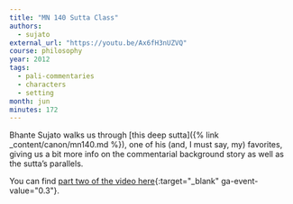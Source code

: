 ```yaml
---
title: "MN 140 Sutta Class"
authors:
  - sujato
external_url: "https://youtu.be/Ax6fH3nUZVQ"
course: philosophy
year: 2012
tags:
  - pali-commentaries
  - characters
  - setting
month: jun
minutes: 172
---
```


Bhante Sujato walks us through [this deep sutta]({% link _content/canon/mn140.md %}), one of his (and, I must say, my) favorites, giving us a bit more info on the commentarial background story as well as the sutta’s parallels.

You can find [part two of the video here](https://youtu.be/YsXmwkMhd40){:target="_blank" ga-event-value="0.3"}.

